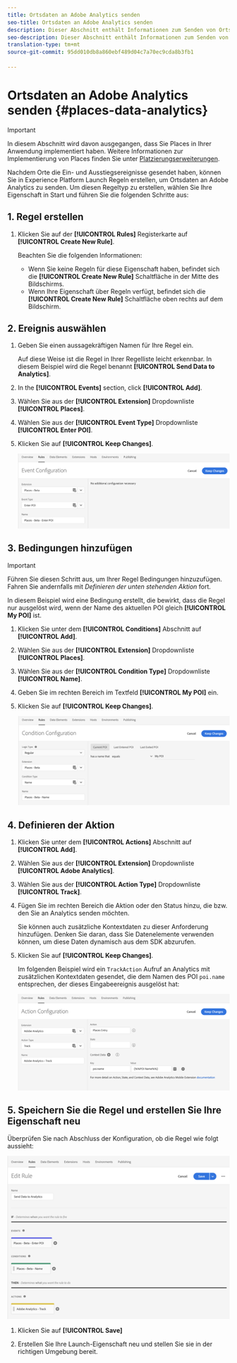 ```yaml
---
title: Ortsdaten an Adobe Analytics senden
seo-title: Ortsdaten an Adobe Analytics senden
description: Dieser Abschnitt enthält Informationen zum Senden von Ortsdaten an Analytics.
seo-description: Dieser Abschnitt enthält Informationen zum Senden von Ortsdaten an Analytics.
translation-type: tm+mt
source-git-commit: 95dd010db8a860ebf489d04c7a70ec9cda8b3fb1

---
```



# Ortsdaten an Adobe Analytics senden {#places-data-analytics}


>[!IMPORTANT]
>
>In diesem Abschnitt wird davon ausgegangen, dass Sie Places in Ihrer Anwendung implementiert haben. Weitere Informationen zur Implementierung von Places finden Sie unter [Platzierungserweiterungen](/help/places-ext-aep-sdks/places-extension/places-extension.md).

Nachdem Orte die Ein- und Ausstiegsereignisse gesendet haben, können Sie in Experience Platform Launch Regeln erstellen, um Ortsdaten an Adobe Analytics zu senden. Um diesen Regeltyp zu erstellen, wählen Sie Ihre Eigenschaft in Start und führen Sie die folgenden Schritte aus:

## 1. Regel erstellen

1. Klicken Sie auf der **[!UICONTROL Rules]** Registerkarte auf **[!UICONTROL Create New Rule]**.

   Beachten Sie die folgenden Informationen:

   * Wenn Sie keine Regeln für diese Eigenschaft haben, befindet sich die **[!UICONTROL Create New Rule]** Schaltfläche in der Mitte des Bildschirms.
   * Wenn Ihre Eigenschaft über Regeln verfügt, befindet sich die **[!UICONTROL Create New Rule]** Schaltfläche oben rechts auf dem Bildschirm.

## 2. Ereignis auswählen

1. Geben Sie einen aussagekräftigen Namen für Ihre Regel ein.

   Auf diese Weise ist die Regel in Ihrer Regelliste leicht erkennbar. In diesem Beispiel wird die Regel benannt **[!UICONTROL Send Data to Analytics]**.

1. In the **[!UICONTROL Events]** section, click **[!UICONTROL Add]**.

1. Wählen Sie aus der **[!UICONTROL Extension]** Dropdownliste **[!UICONTROL Places]**.

1. Wählen Sie aus der **[!UICONTROL Event Type]** Dropdownliste **[!UICONTROL Enter POI]**.

1. Klicken Sie auf **[!UICONTROL Keep Changes]**.

   !["Ereignis auswählen"](/help/assets/pt-selectEvent.png)


## 3. Bedingungen hinzufügen

>[!IMPORTANT]
>
>Führen Sie diesen Schritt aus, um Ihrer Regel Bedingungen hinzuzufügen. Fahren Sie andernfalls mit *Definieren der unten stehenden Aktion* fort.

In diesem Beispiel wird eine Bedingung erstellt, die bewirkt, dass die Regel nur ausgelöst wird, wenn der Name des aktuellen POI gleich **[!UICONTROL My POI]** ist.

1. Klicken Sie unter dem **[!UICONTROL Conditions]** Abschnitt auf **[!UICONTROL Add]**.

1. Wählen Sie aus der **[!UICONTROL Extension]** Dropdownliste **[!UICONTROL Places]**.

1. Wählen Sie aus der **[!UICONTROL Condition Type]** Dropdownliste **[!UICONTROL Name]**.

1. Geben Sie im rechten Bereich im Textfeld **[!UICONTROL My POI]** ein.

1. Klicken Sie auf **[!UICONTROL Keep Changes]**.

   !["Bedingung festlegen"](/help/assets/pt-setCondition.png)


## 4. Definieren der Aktion

1. Klicken Sie unter dem **[!UICONTROL Actions]** Abschnitt auf **[!UICONTROL Add]**.

1. Wählen Sie aus der **[!UICONTROL Extension]** Dropdownliste **[!UICONTROL Adobe Analytics]**.

1. Wählen Sie aus der **[!UICONTROL Action Type]** Dropdownliste **[!UICONTROL Track]**.

1. Fügen Sie im rechten Bereich die Aktion oder den Status hinzu, die bzw. den Sie an Analytics senden möchten.

   Sie können auch zusätzliche Kontextdaten zu dieser Anforderung hinzufügen. Denken Sie daran, dass Sie Datenelemente verwenden können, um diese Daten dynamisch aus dem SDK abzurufen.

1. Klicken Sie auf **[!UICONTROL Keep Changes]**.

   Im folgenden Beispiel wird ein `TrackAction` Aufruf an Analytics mit zusätzlichen Kontextdaten gesendet, die dem Namen des POI `poi.name` entsprechen, der dieses Eingabeereignis ausgelöst hat:

   !["Aktion festlegen"](/help/assets/pt-setAction.png)

## 5. Speichern Sie die Regel und erstellen Sie Ihre Eigenschaft neu

Überprüfen Sie nach Abschluss der Konfiguration, ob die Regel wie folgt aussieht:

!["rule is created"](/help/assets/pt-ruleComplete.png)

1. Klicken Sie auf **[!UICONTROL Save]**

1. Erstellen Sie Ihre Launch-Eigenschaft neu und stellen Sie sie in der richtigen Umgebung bereit.
